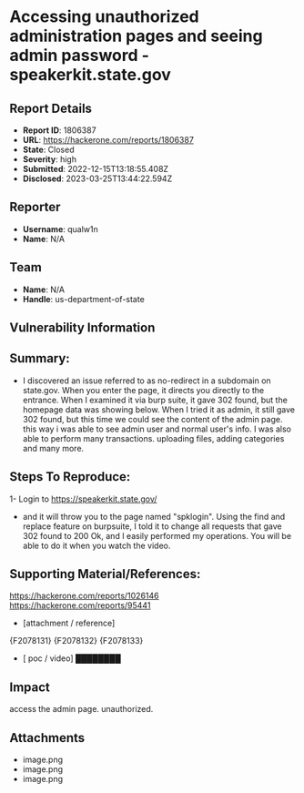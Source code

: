 # Accessing unauthorized administration pages and seeing admin password - speakerkit.state.gov

## Report Details
- **Report ID**: 1806387
- **URL**: https://hackerone.com/reports/1806387
- **State**: Closed
- **Severity**: high
- **Submitted**: 2022-12-15T13:18:55.408Z
- **Disclosed**: 2023-03-25T13:44:22.594Z

## Reporter
- **Username**: qualw1n
- **Name**: N/A

## Team
- **Name**: N/A
- **Handle**: us-department-of-state

## Vulnerability Information
## Summary:
- I discovered an issue referred to as no-redirect in a subdomain on state.gov.
When you enter the page, it directs you directly to the entrance. When I examined it via burp suite, it gave 302 found, but the homepage data was showing below.
When I tried it as admin, it still gave 302 found, but this time we could see the content of the admin page.
this way i was able to see admin user and normal user's info.
I was also able to perform many transactions.
uploading files, adding categories and many more.

## Steps To Reproduce:
1- Login to https://speakerkit.state.gov/
- and it will throw you to the page named "spklogin". Using the find and replace feature on burpsuite, I told it to change all requests that gave 302 found to 200 Ok, and I easily performed my operations.
You will be able to do it when you watch the video.

## Supporting Material/References:
https://hackerone.com/reports/1026146
https://hackerone.com/reports/95441

  * [attachment / reference]

{F2078131}
{F2078132}
{F2078133}

* [ poc / video]
████████

## Impact

access the admin page. unauthorized.

## Attachments
- image.png
- image.png
- image.png
